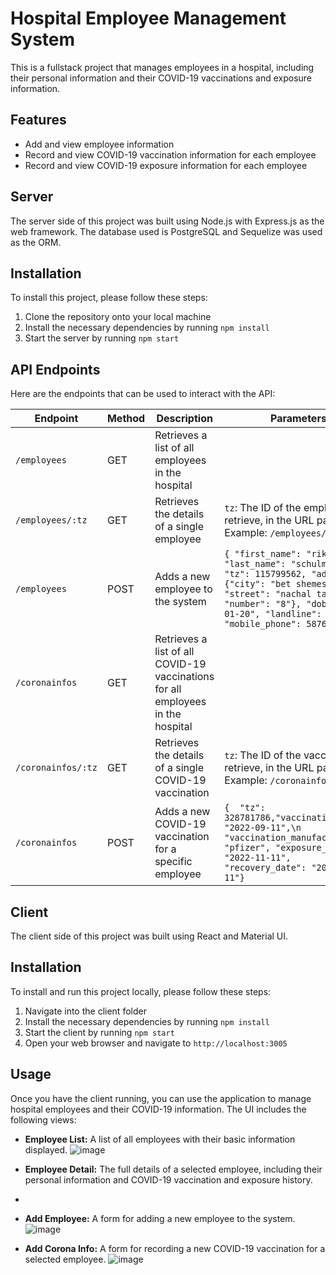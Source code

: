 # Hospital Employee Management System

This is a fullstack project that manages employees in a hospital, including their personal information and their COVID-19 vaccinations and exposure information.

## Features

- Add and view employee information
- Record and view COVID-19 vaccination information for each employee
- Record and view COVID-19 exposure information for each employee

## Server

The server side of this project was built using Node.js with Express.js as the web framework. The database used is PostgreSQL and Sequelize was used as the ORM.

## Installation

To install this project, please follow these steps:

1. Clone the repository onto your local machine
2. Install the necessary dependencies by running `npm install`
3. Start the server by running `npm start`

## API Endpoints

Here are the endpoints that can be used to interact with the API:

| Endpoint                     | Method | Description                                                                                      | Parameters |
| ----------------------------| ------ | ------------------------------------------------------------------------------------------------ | ---------- |
| `/employees`                 | GET    | Retrieves a list of all employees in the hospital                                                |            |
| `/employees/:tz`             | GET    | Retrieves the details of a single employee                                                       | `tz`: The ID of the employee to retrieve, in the URL path<br>Example: `/employees/123` |
| `/employees`                 | POST   | Adds a new employee to the system                                                                 | ```{ "first_name": "riki", "last_name": "schulman", "tz": 115799562, "address": {"city": "bet shemesh", "street": "nachal tamar", "number": "8"}, "dob": "1997-01-20", "landline": 29910274, "mobile_phone": 587638128}``` |
| `/coronainfos`              | GET    | Retrieves a list of all COVID-19 vaccinations for all employees in the hospital                  |            |
| `/coronainfos/:tz`          | GET    | Retrieves the details of a single COVID-19 vaccination                                            | `tz`: The ID of the vaccination to retrieve, in the URL path<br>Example: `/coronainfos/123` |
| `/coronainfos`| POST   | Adds a new COVID-19 vaccination for a specific employee                                           |```{  "tz": 328781786,"vaccination_date": "2022-09-11",\n  "vaccination_manufacturer": "pfizer", "exposure_date": "2022-11-11", "recovery_date": "2022-12-11"}``` |


## Client

The client side of this project was built using React and Material UI.

## Installation

To install and run this project locally, please follow these steps:

1. Navigate into the client folder
2. Install the necessary dependencies by running `npm install`
3. Start the client by running `npm start`
4. Open your web browser and navigate to `http://localhost:3005`

## Usage

Once you have the client running, you can use the application to manage hospital employees and their COVID-19 information. The UI includes the following views:

- **Employee List:** A list of all employees with their basic information displayed.
![image](https://github.com/adinaeschulman/covid_management/assets/92116566/935f158b-e56d-4c83-a7e2-6965b79fdbc7)

- **Employee Detail:** The full details of a selected employee, including their personal information and COVID-19 vaccination and exposure history.
- 
- **Add Employee:** A form for adding a new employee to the system.
![image](https://github.com/adinaeschulman/covid_management/assets/92116566/7ef090be-4cd9-4f87-a970-753dd7573804)

- **Add Corona Info:** A form for recording a new COVID-19 vaccination for a selected employee.
![image](https://github.com/adinaeschulman/covid_management/assets/92116566/ecc89c45-6ce6-4e68-bf69-83c814a41d98)
